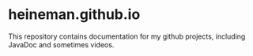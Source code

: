 # heineman.github.io

This repository contains documentation for my github projects, including JavaDoc and sometimes videos.
